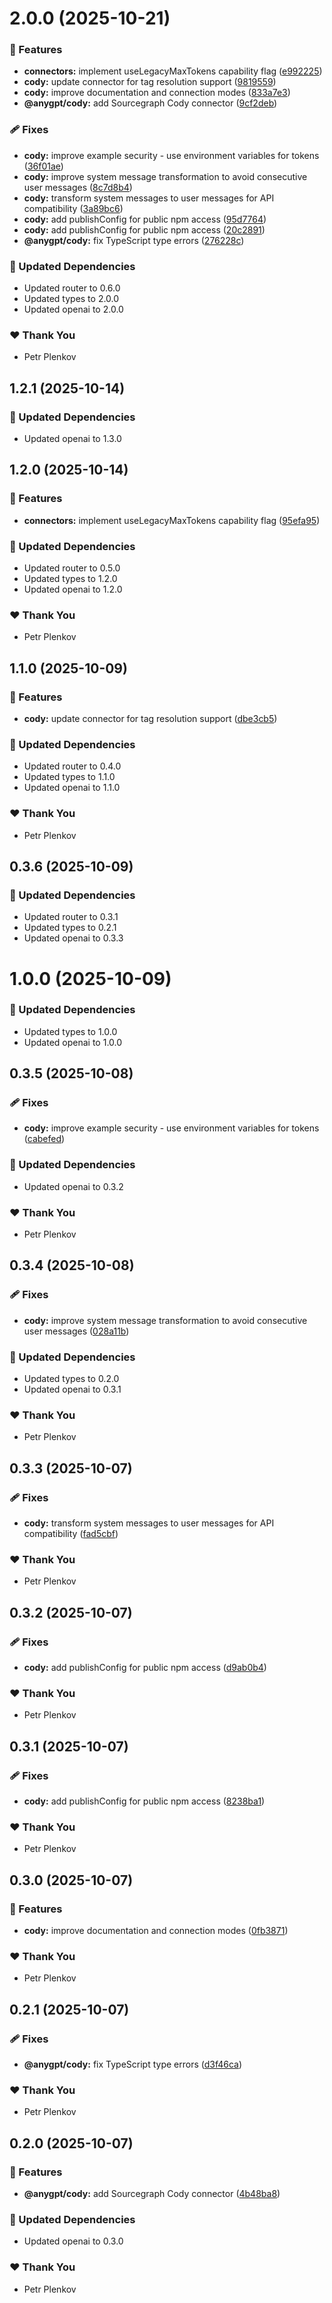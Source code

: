 # 2.0.0 (2025-10-21)

### 🚀 Features

- **connectors:** implement useLegacyMaxTokens capability flag ([e992225](https://github.com/genai-tools/anygpt/commit/e992225))
- **cody:** update connector for tag resolution support ([9819559](https://github.com/genai-tools/anygpt/commit/9819559))
- **cody:** improve documentation and connection modes ([833a7e3](https://github.com/genai-tools/anygpt/commit/833a7e3))
- **@anygpt/cody:** add Sourcegraph Cody connector ([9cf2deb](https://github.com/genai-tools/anygpt/commit/9cf2deb))

### 🩹 Fixes

- **cody:** improve example security - use environment variables for tokens ([36f01ae](https://github.com/genai-tools/anygpt/commit/36f01ae))
- **cody:** improve system message transformation to avoid consecutive user messages ([8c7d8b4](https://github.com/genai-tools/anygpt/commit/8c7d8b4))
- **cody:** transform system messages to user messages for API compatibility ([3a89bc6](https://github.com/genai-tools/anygpt/commit/3a89bc6))
- **cody:** add publishConfig for public npm access ([95d7764](https://github.com/genai-tools/anygpt/commit/95d7764))
- **cody:** add publishConfig for public npm access ([20c2891](https://github.com/genai-tools/anygpt/commit/20c2891))
- **@anygpt/cody:** fix TypeScript type errors ([276228c](https://github.com/genai-tools/anygpt/commit/276228c))

### 🧱 Updated Dependencies

- Updated router to 0.6.0
- Updated types to 2.0.0
- Updated openai to 2.0.0

### ❤️ Thank You

- Petr Plenkov

## 1.2.1 (2025-10-14)

### 🧱 Updated Dependencies

- Updated openai to 1.3.0

## 1.2.0 (2025-10-14)

### 🚀 Features

- **connectors:** implement useLegacyMaxTokens capability flag ([95efa95](https://github.com/genai-tools/anygpt/commit/95efa95))

### 🧱 Updated Dependencies

- Updated router to 0.5.0
- Updated types to 1.2.0
- Updated openai to 1.2.0

### ❤️ Thank You

- Petr Plenkov

## 1.1.0 (2025-10-09)

### 🚀 Features

- **cody:** update connector for tag resolution support ([dbe3cb5](https://github.com/genai-tools/anygpt/commit/dbe3cb5))

### 🧱 Updated Dependencies

- Updated router to 0.4.0
- Updated types to 1.1.0
- Updated openai to 1.1.0

### ❤️ Thank You

- Petr Plenkov

## 0.3.6 (2025-10-09)

### 🧱 Updated Dependencies

- Updated router to 0.3.1
- Updated types to 0.2.1
- Updated openai to 0.3.3

# 1.0.0 (2025-10-09)

### 🧱 Updated Dependencies

- Updated types to 1.0.0
- Updated openai to 1.0.0

## 0.3.5 (2025-10-08)

### 🩹 Fixes

- **cody:** improve example security - use environment variables for tokens ([cabefed](https://github.com/genai-tools/anygpt/commit/cabefed))

### 🧱 Updated Dependencies

- Updated openai to 0.3.2

### ❤️ Thank You

- Petr Plenkov

## 0.3.4 (2025-10-08)

### 🩹 Fixes

- **cody:** improve system message transformation to avoid consecutive user messages ([028a11b](https://github.com/genai-tools/anygpt/commit/028a11b))

### 🧱 Updated Dependencies

- Updated types to 0.2.0
- Updated openai to 0.3.1

### ❤️ Thank You

- Petr Plenkov

## 0.3.3 (2025-10-07)

### 🩹 Fixes

- **cody:** transform system messages to user messages for API compatibility ([fad5cbf](https://github.com/genai-tools/anygpt/commit/fad5cbf))

### ❤️ Thank You

- Petr Plenkov

## 0.3.2 (2025-10-07)

### 🩹 Fixes

- **cody:** add publishConfig for public npm access ([d9ab0b4](https://github.com/genai-tools/anygpt/commit/d9ab0b4))

### ❤️ Thank You

- Petr Plenkov

## 0.3.1 (2025-10-07)

### 🩹 Fixes

- **cody:** add publishConfig for public npm access ([8238ba1](https://github.com/genai-tools/anygpt/commit/8238ba1))

### ❤️ Thank You

- Petr Plenkov

## 0.3.0 (2025-10-07)

### 🚀 Features

- **cody:** improve documentation and connection modes ([0fb3871](https://github.com/genai-tools/anygpt/commit/0fb3871))

### ❤️ Thank You

- Petr Plenkov

## 0.2.1 (2025-10-07)

### 🩹 Fixes

- **@anygpt/cody:** fix TypeScript type errors ([d3f46ca](https://github.com/genai-tools/anygpt/commit/d3f46ca))

### ❤️ Thank You

- Petr Plenkov

## 0.2.0 (2025-10-07)

### 🚀 Features

- **@anygpt/cody:** add Sourcegraph Cody connector ([4b48ba8](https://github.com/genai-tools/anygpt/commit/4b48ba8))

### 🧱 Updated Dependencies

- Updated openai to 0.3.0

### ❤️ Thank You

- Petr Plenkov

